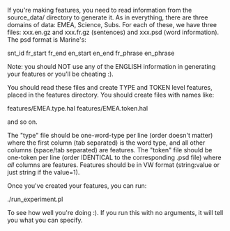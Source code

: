 If you're making features, you need to read information from the
source_data/ directory to generate it.  As in everything, there are
three domains of data: EMEA, Science, Subs.  For each of these, we
have three files: xxx.en.gz and xxx.fr.gz (sentences) and xxx.psd
(word information).  The psd format is Marine's:

  snt_id  fr_start  fr_end  en_start  en_end  fr_phrase  en_phrase

Note: you should NOT use any of the ENGLISH information in generating
your features or you'll be cheating :).

You should read these files and create TYPE and TOKEN level features,
placed in the features directory.  You should create files with names
like:

  features/EMEA.type.hal
  features/EMEA.token.hal

and so on.

The "type" file should be one-word-type per line (order doesn't
matter) where the first column (tab separated) is the word type, and
all other columns (space/tab separated) are features.  The "token"
file should be one-token per line (order IDENTICAL to the
corresponding .psd file) where _all_ columns are features.  Features
should be in VW format (string:value or just string if the value=1).

Once you've created your features, you can run:

  ./run_experiment.pl

To see how well you're doing :).  If you run this with no arguments,
it will tell you what you can specify.

